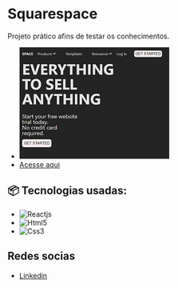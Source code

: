 # Squarespace

Projeto prático afins de testar os conhecimentos.
- ![Squarespace](./src/assets/space.PNG)
- <a href="https://squaresq.vercel.app/" target="_self">Acesse aqui</a>
## 📦 Tecnologias usadas:

* ![Reactjs](https://img.shields.io/badge/-ReactJs-61DAFB?logo=react&logoColor=white&style=for-the-badge)
* ![Html5](https://img.shields.io/badge/html5-%23E34F26.svg?style=for-the-badge&logo=html5&logoColor=white)
* ![Css3](https://img.shields.io/badge/css3-%231572B6.svg?style=for-the-badge&logo=css3&logoColor=white)

## Redes socias  
* [Linkedin](https://www.linkedin.com/in/romilton-costa/)
